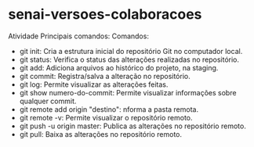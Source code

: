 # senai-versoes-colaboracoes
Atividade
Principais comandos:
Comandos:
* git init: Cria a estrutura inicial do repositório Git no computador local.
* git status: Verifica o status das alterações realizadas no repositório.
* git add: Adiciona arquivos ao histórico do projeto, na staging.
* git commit: Registra/salva a alteração no repositório.
* git log: Permite visualizar as alterações feitas.
* git show numero-do-commit: Permite visualizar informações sobre qualquer commit.
* git remote add origin "destino": nforma a pasta remota.
* git remote -v: Permite visualizar o repositório remoto.
* git push -u origin master: Publica as alterações no repositório remoto.
* git pull: Baixa as alterações no repositório remoto.
